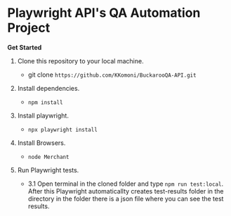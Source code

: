 # Playwright API's QA Automation Project

**Get Started**

1. Clone this repository to your local machine.
    - git clone `https://github.com/KKomoni/BuckarooQA-API.git`

2. Install dependencies.
    - `npm install`
  
3. Install playwright.
    - `npx playwright install`
  
4. Install Browsers.
    - `node Merchant`

5. Run Playwright tests.

    - 3.1 Open terminal in the cloned folder and type `npm run test:local`. After this Playwright automaticallty creates test-results folder in the directory in the folder there is a json file where you can see the test results.
  

